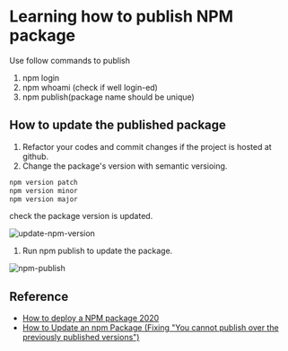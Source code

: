 # Learning how to publish NPM package

Use follow commands to publish
1. npm login
2. npm whoami (check if well login-ed)
3. npm publish(package name should be unique)

## How to update the published package

1. Refactor your codes and commit changes if the project is hosted at github.
1. Change the package's version with semantic versioing.

```sh
npm version patch
npm version minor
npm version major
```

check the package version is updated. 

![update-npm-version](https://user-images.githubusercontent.com/83855174/173185738-e5015720-8667-44a4-a035-591e867e8c4b.png)

1. Run npm publish to update the package.

![npm-publish](https://user-images.githubusercontent.com/83855174/173185765-262da4a2-603a-4f54-8ac2-c6c68e859161.png)

## Reference

- [How to deploy a NPM package 2020](https://youtu.be/3joD4oN4fOY)
- [How to Update an npm Package (Fixing "You cannot publish over the previously published versions")](https://simplernerd.com/update-published-npm-package/)